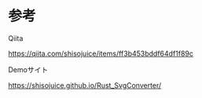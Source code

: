 # 参考

Qiita

https://qiita.com/shisojuice/items/ff3b453bddf64df1f89c

Demoサイト

https://shisojuice.github.io/Rust_SvgConverter/

